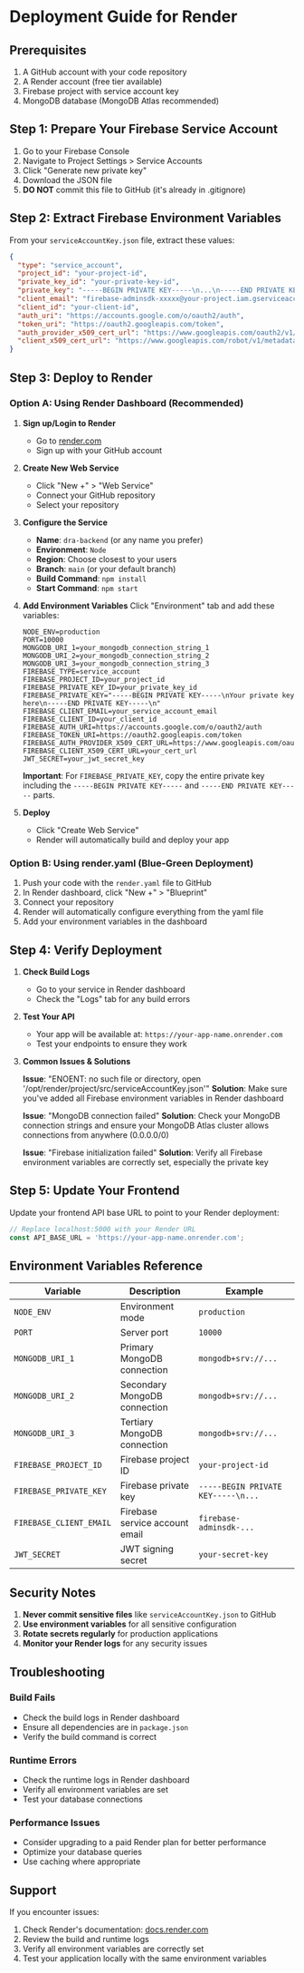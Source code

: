 # Deployment Guide for Render

## Prerequisites
1. A GitHub account with your code repository
2. A Render account (free tier available)
3. Firebase project with service account key
4. MongoDB database (MongoDB Atlas recommended)

## Step 1: Prepare Your Firebase Service Account

1. Go to your Firebase Console
2. Navigate to Project Settings > Service Accounts
3. Click "Generate new private key"
4. Download the JSON file
5. **DO NOT** commit this file to GitHub (it's already in .gitignore)

## Step 2: Extract Firebase Environment Variables

From your `serviceAccountKey.json` file, extract these values:

```json
{
  "type": "service_account",
  "project_id": "your-project-id",
  "private_key_id": "your-private-key-id",
  "private_key": "-----BEGIN PRIVATE KEY-----\n...\n-----END PRIVATE KEY-----\n",
  "client_email": "firebase-adminsdk-xxxxx@your-project.iam.gserviceaccount.com",
  "client_id": "your-client-id",
  "auth_uri": "https://accounts.google.com/o/oauth2/auth",
  "token_uri": "https://oauth2.googleapis.com/token",
  "auth_provider_x509_cert_url": "https://www.googleapis.com/oauth2/v1/certs",
  "client_x509_cert_url": "https://www.googleapis.com/robot/v1/metadata/x509/firebase-adminsdk-xxxxx%40your-project.iam.gserviceaccount.com"
}
```

## Step 3: Deploy to Render

### Option A: Using Render Dashboard (Recommended)

1. **Sign up/Login to Render**
   - Go to [render.com](https://render.com)
   - Sign up with your GitHub account

2. **Create New Web Service**
   - Click "New +" > "Web Service"
   - Connect your GitHub repository
   - Select your repository

3. **Configure the Service**
   - **Name**: `dra-backend` (or any name you prefer)
   - **Environment**: `Node`
   - **Region**: Choose closest to your users
   - **Branch**: `main` (or your default branch)
   - **Build Command**: `npm install`
   - **Start Command**: `npm start`

4. **Add Environment Variables**
   Click "Environment" tab and add these variables:

   ```
   NODE_ENV=production
   PORT=10000
   MONGODB_URI_1=your_mongodb_connection_string_1
   MONGODB_URI_2=your_mongodb_connection_string_2
   MONGODB_URI_3=your_mongodb_connection_string_3
   FIREBASE_TYPE=service_account
   FIREBASE_PROJECT_ID=your_project_id
   FIREBASE_PRIVATE_KEY_ID=your_private_key_id
   FIREBASE_PRIVATE_KEY="-----BEGIN PRIVATE KEY-----\nYour private key here\n-----END PRIVATE KEY-----\n"
   FIREBASE_CLIENT_EMAIL=your_service_account_email
   FIREBASE_CLIENT_ID=your_client_id
   FIREBASE_AUTH_URI=https://accounts.google.com/o/oauth2/auth
   FIREBASE_TOKEN_URI=https://oauth2.googleapis.com/token
   FIREBASE_AUTH_PROVIDER_X509_CERT_URL=https://www.googleapis.com/oauth2/v1/certs
   FIREBASE_CLIENT_X509_CERT_URL=your_cert_url
   JWT_SECRET=your_jwt_secret_key
   ```

   **Important**: For `FIREBASE_PRIVATE_KEY`, copy the entire private key including the `-----BEGIN PRIVATE KEY-----` and `-----END PRIVATE KEY-----` parts.

5. **Deploy**
   - Click "Create Web Service"
   - Render will automatically build and deploy your app

### Option B: Using render.yaml (Blue-Green Deployment)

1. Push your code with the `render.yaml` file to GitHub
2. In Render dashboard, click "New +" > "Blueprint"
3. Connect your repository
4. Render will automatically configure everything from the yaml file
5. Add your environment variables in the dashboard

## Step 4: Verify Deployment

1. **Check Build Logs**
   - Go to your service in Render dashboard
   - Check the "Logs" tab for any build errors

2. **Test Your API**
   - Your app will be available at: `https://your-app-name.onrender.com`
   - Test your endpoints to ensure they work

3. **Common Issues & Solutions**

   **Issue**: "ENOENT: no such file or directory, open '/opt/render/project/src/serviceAccountKey.json'"
   **Solution**: Make sure you've added all Firebase environment variables in Render dashboard

   **Issue**: "MongoDB connection failed"
   **Solution**: Check your MongoDB connection strings and ensure your MongoDB Atlas cluster allows connections from anywhere (0.0.0.0/0)

   **Issue**: "Firebase initialization failed"
   **Solution**: Verify all Firebase environment variables are correctly set, especially the private key

## Step 5: Update Your Frontend

Update your frontend API base URL to point to your Render deployment:

```javascript
// Replace localhost:5000 with your Render URL
const API_BASE_URL = 'https://your-app-name.onrender.com';
```

## Environment Variables Reference

| Variable | Description | Example |
|----------|-------------|---------|
| `NODE_ENV` | Environment mode | `production` |
| `PORT` | Server port | `10000` |
| `MONGODB_URI_1` | Primary MongoDB connection | `mongodb+srv://...` |
| `MONGODB_URI_2` | Secondary MongoDB connection | `mongodb+srv://...` |
| `MONGODB_URI_3` | Tertiary MongoDB connection | `mongodb+srv://...` |
| `FIREBASE_PROJECT_ID` | Firebase project ID | `your-project-id` |
| `FIREBASE_PRIVATE_KEY` | Firebase private key | `-----BEGIN PRIVATE KEY-----\n...` |
| `FIREBASE_CLIENT_EMAIL` | Firebase service account email | `firebase-adminsdk-...` |
| `JWT_SECRET` | JWT signing secret | `your-secret-key` |

## Security Notes

1. **Never commit sensitive files** like `serviceAccountKey.json` to GitHub
2. **Use environment variables** for all sensitive configuration
3. **Rotate secrets regularly** for production applications
4. **Monitor your Render logs** for any security issues

## Troubleshooting

### Build Fails
- Check the build logs in Render dashboard
- Ensure all dependencies are in `package.json`
- Verify the build command is correct

### Runtime Errors
- Check the runtime logs in Render dashboard
- Verify all environment variables are set
- Test your database connections

### Performance Issues
- Consider upgrading to a paid Render plan for better performance
- Optimize your database queries
- Use caching where appropriate

## Support

If you encounter issues:
1. Check Render's documentation: [docs.render.com](https://docs.render.com)
2. Review the build and runtime logs
3. Verify all environment variables are correctly set
4. Test your application locally with the same environment variables 